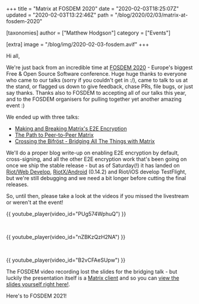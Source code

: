 +++
title = "Matrix at FOSDEM 2020"
date = "2020-02-03T18:25:07Z"
updated = "2020-02-03T13:22:46Z"
path = "/blog/2020/02/03/matrix-at-fosdem-2020"

[taxonomies]
author = ["Matthew Hodgson"]
category = ["Events"]

[extra]
image = "/blog/img/2020-02-03-fosdem.avif"
+++

Hi all,

We're just back from an incredible time at [FOSDEM 2020](https://fosdem.org/2020) - Europe's biggest Free & Open Source Software conference.  Huge huge thanks to everyone who came to our talks (sorry if you couldn't get in :/), came to talk to us at the stand, or flagged us down to give feedback, chase PRs, file bugs, or just say thanks.  Thanks also to FOSDEM to accepting all of our talks this year, and to the FOSDEM organisers for pulling together yet another amazing event :)

We ended up with three talks:
 * [Making and Breaking Matrix's E2E Encryption](https://fosdem.org/2020/schedule/event/matrix/)
 * [The Path to Peer-to-Peer Matrix](https://fosdem.org/2020/schedule/event/dip_p2p_matrix/)
 * [Crossing the Bifröst - Bridging All The Things with Matrix](https://fosdem.org/2020/schedule/event/matrix_bridge/)

We'll do a proper blog write-up on enabling E2E encryption by default, cross-signing, and all the other E2E encryption work that's been going on once we ship the stable release - but as of Saturday(!) it has landed on [Riot/Web Develop](https://riot.im/develop), [RiotX/Android](https://play.google.com/store/apps/details?id=im.vector.riotx) (0.14.2) and Riot/iOS develop TestFlight, but we're still debugging and we need a bit longer before cutting the final releases.

So, until then, please take a look at the videos if you missed the livestream or weren't at the event!

{{ youtube_player(video_id="PUg574WphuQ") }}

<br/>

{{ youtube_player(video_id="nZBKzQzH2NA") }}

<br/>

{{ youtube_player(video_id="B2vCFAeSUpw") }}

The FOSDEM video recording lost the slides for the bridging talk - but luckily the presentation itself is a [Matrix client](https://github.com/Half-Shot/matrix-presents) and so you can [view the slides yourself right here!](https://presents.half-shot.uk/slides/!mfikNYyXndTTDgQjAu:half-shot.uk/).

Here's to FOSDEM 2021!
